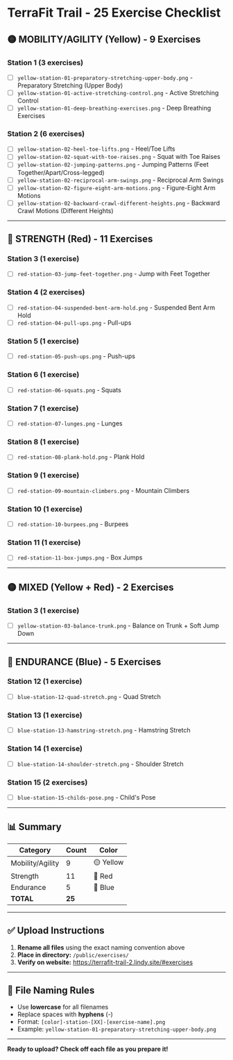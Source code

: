 # TerraFit Trail - 25 Exercise Checklist

## 🟡 MOBILITY/AGILITY (Yellow) - 9 Exercises

### Station 1 (3 exercises)
- [ ] `yellow-station-01-preparatory-stretching-upper-body.png` - Preparatory Stretching (Upper Body)
- [ ] `yellow-station-01-active-stretching-control.png` - Active Stretching Control
- [ ] `yellow-station-01-deep-breathing-exercises.png` - Deep Breathing Exercises

### Station 2 (6 exercises)
- [ ] `yellow-station-02-heel-toe-lifts.png` - Heel/Toe Lifts
- [ ] `yellow-station-02-squat-with-toe-raises.png` - Squat with Toe Raises
- [ ] `yellow-station-02-jumping-patterns.png` - Jumping Patterns (Feet Together/Apart/Cross-legged)
- [ ] `yellow-station-02-reciprocal-arm-swings.png` - Reciprocal Arm Swings
- [ ] `yellow-station-02-figure-eight-arm-motions.png` - Figure-Eight Arm Motions
- [ ] `yellow-station-02-backward-crawl-different-heights.png` - Backward Crawl Motions (Different Heights)

---

## 🔴 STRENGTH (Red) - 11 Exercises

### Station 3 (1 exercise)
- [ ] `red-station-03-jump-feet-together.png` - Jump with Feet Together

### Station 4 (2 exercises)
- [ ] `red-station-04-suspended-bent-arm-hold.png` - Suspended Bent Arm Hold
- [ ] `red-station-04-pull-ups.png` - Pull-ups

### Station 5 (1 exercise)
- [ ] `red-station-05-push-ups.png` - Push-ups

### Station 6 (1 exercise)
- [ ] `red-station-06-squats.png` - Squats

### Station 7 (1 exercise)
- [ ] `red-station-07-lunges.png` - Lunges

### Station 8 (1 exercise)
- [ ] `red-station-08-plank-hold.png` - Plank Hold

### Station 9 (1 exercise)
- [ ] `red-station-09-mountain-climbers.png` - Mountain Climbers

### Station 10 (1 exercise)
- [ ] `red-station-10-burpees.png` - Burpees

### Station 11 (1 exercise)
- [ ] `red-station-11-box-jumps.png` - Box Jumps

---

## 🟡 MIXED (Yellow + Red) - 2 Exercises

### Station 3 (1 exercise)
- [ ] `yellow-station-03-balance-trunk.png` - Balance on Trunk + Soft Jump Down

---

## 🔵 ENDURANCE (Blue) - 5 Exercises

### Station 12 (1 exercise)
- [ ] `blue-station-12-quad-stretch.png` - Quad Stretch

### Station 13 (1 exercise)
- [ ] `blue-station-13-hamstring-stretch.png` - Hamstring Stretch

### Station 14 (1 exercise)
- [ ] `blue-station-14-shoulder-stretch.png` - Shoulder Stretch

### Station 15 (2 exercises)
- [ ] `blue-station-15-childs-pose.png` - Child's Pose

---

## 📊 Summary

| Category | Count | Color |
|----------|-------|-------|
| Mobility/Agility | 9 | 🟡 Yellow |
| Strength | 11 | 🔴 Red |
| Endurance | 5 | 🔵 Blue |
| **TOTAL** | **25** | |

---

## ✅ Upload Instructions

1. **Rename all files** using the exact naming convention above
2. **Place in directory:** `/public/exercises/`
3. **Verify on website:** https://terrafit-trail-2.lindy.site/#exercises

---

## 🎯 File Naming Rules

- Use **lowercase** for all filenames
- Replace spaces with **hyphens** (-)
- Format: `[color]-station-[XX]-[exercise-name].png`
- Example: `yellow-station-01-preparatory-stretching-upper-body.png`

---

**Ready to upload? Check off each file as you prepare it!**
